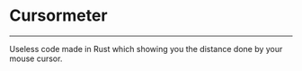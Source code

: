 # Cursormeter
____

Useless code made in Rust which showing you the distance done by your mouse cursor.